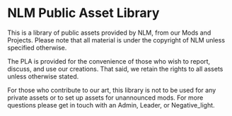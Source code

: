# NLM Public Asset Library
This is a library of public assets provided by NLM, from our Mods and Projects.  Please note that all material is under the copyright of NLM unless specified otherwise.

The PLA is provided for the convenience of those who wish to report, discuss, and use our creations. That said, we retain the rights to all assets unless otherwise stated.

For those who contribute to our art, this library is not to be used for any private assets or to set up assets for unannounced mods. For more questions please get in touch with an Admin, Leader, or Negative_light.
